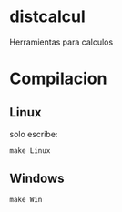 # distcalcul
Herramientas para calculos
# Compilacion
## Linux
solo escribe:
```
make Linux
```
## Windows
```
make Win
```
